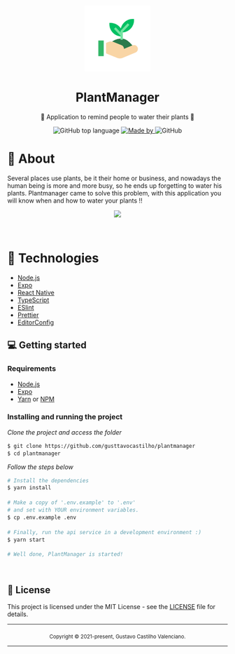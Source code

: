 <div align="center">
  <img src="assets/icon.png" width="150" />
  <h1>PlantManager</h1>
  <p>🌱 Application to remind people to water their plants 🌱</p>
  <p>
    <img alt="GitHub top language" src="https://img.shields.io/github/languages/top/hmartiins/plantmanager?color=%232196F3">
    <a href="https://www.linkedin.com/in/gustavo-castilho-914a621b4/" target="_blank" rel="noopener noreferrer">
      <img alt="Made by" src="https://img.shields.io/badge/made%20by-Henrique%20Martins-%232196F3">
    </a>          
    <img alt="GitHub" src="https://img.shields.io/github/license/hmartiins/plantmanager?color=%232196F3">
  </p>
</div>

# 👀 About

Several places use plants, be it their home or business, and nowadays the human being is more and more busy, so he ends up forgetting to water his plants. Plantmanager came to solve this problem, with this application you will know when and how to water your plants !!

<div align="center">
  <img src="assets/cover.png" width="700" /> 
</div>

<br>
<br>


# 🚀 Technologies

  - [Node.js](https://nodejs.org/en/)
  - [Expo](https://expo.io/)  
  - [React Native](https://reactnative.dev/)
  - [TypeScript](https://www.typescriptlang.org/)
  - [ESlint](https://eslint.org/)
  - [Prettier](https://prettier.io/)
  - [EditorConfig](https://editorconfig.org/)


## 💻 Getting started

### Requirements

- [Node.js](https://nodejs.org/en/)
- [Expo](https://expo.io/)  
- [Yarn](https://classic.yarnpkg.com/) or [NPM](https://www.npmjs.com/)

### Installing and running the project

*Clone the project and access the folder*

```bash
$ git clone https://github.com/gusttavocastilho/plantmanager 
$ cd plantmanager
```

*Follow the steps below*

```bash
# Install the dependencies
$ yarn install

# Make a copy of '.env.example' to '.env'
# and set with YOUR environment variables.
$ cp .env.example .env

# Finally, run the api service in a development environment :)
$ yarn start

# Well done, PlantManager is started!
```
<br>

## 📝 License

This project is licensed under the MIT License - see the [LICENSE](LICENSE) file for details.

<hr>
<div align="center">
  <sub>Copyright © 2021-present, Gustavo Castilho Valenciano.</sub>
</div>
<hr>
